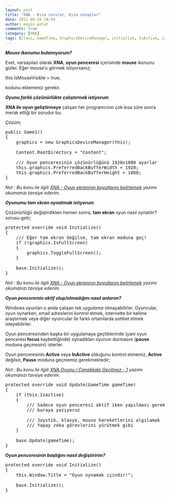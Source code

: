 ```yaml
---
layout: post
title: "XNA - Kısa sorular, Kısa cevaplar"
date: 2011-06-28 10:54
author: engin.polat
comments: true
category: [XNA]
tags: [class, GameTime, GraphicsDeviceManager, initialize, IsActive, isfullscreen, IsMouseVisible, mouse, PreferredBackBufferHeight, PreferredBackBufferWidth, protected, public, ToggleFullScreen, update, void, Window.Title, XNA, xna game studio]
---
```

***Mouse ikonumu bulamıyorum?***

Evet, varsayılan olarak **XNA**, **oyun penceresi** içerisinde **mouse** ikonunu gizler. Eğer mouse’u görmek istiyorsanız;



this.IsMouseVisible = true;</pre>

kodunu eklemeniz gerekir.

***Oyunu farklı çözünürlükte çalıştırmak istiyorum***

**XNA ile oyun geliştirmeye** çalışan her programcının çok kısa süre sonra merak ettiği bir sorudur bu.

*Çözüm;*

<pre class="”brush:csharp”">public Game1()
{
    graphics = new GraphicsDeviceManager(this);

    Content.RootDirectory = "Content";

    /// Oyun penceresinin çözünürlüğünü 1920x1080 ayarlar
    this.graphics.PreferredBackBufferWidth = 1920;
    this.graphics.PreferredBackBufferHeight = 1080;
}</pre>

*Not : Bu konu ile ilgili <a href="/xna-oyun-ekraninin-boyutlarini-belirlemek/" target="_blank" rel="noopener">XNA - Oyun ekranının boyutlarını belirlemek</a> yazımı okumanızı tavsiye ederim.*

***Oyunumu tam ekran oynatmak istiyorum***

Çözünürlüğü değiştirdikten hemen sonra, **tam ekran** oyun nasıl oynatılır? sorusu gelir;

<pre class="”brush:csharp”">protected override void Initialize()
{
    /// Eğer tam ekran değilse, tam ekran moduna geç!
    if (!graphics.IsFullScreen)
    {
        graphics.ToggleFullScreen();
    }

    base.Initialize();
}</pre>

*Not : Bu konu ile ilgili <a href="/xna-oyun-ekraninin-boyutlarini-belirlemek/" target="_blank" rel="noopener">XNA - Oyun ekranının boyutlarını belirlemek</a> yazımı okumanızı tavsiye ederim.*

***Oyun penceremin aktif olup/olmadığını nasıl anlarım?***

Windows oyunları o anda çalışan *tek uygulama* olmayabilirler. Oyuncular, oyun oynarken, email adreslerini kontrol etmek, internette bir kelime araştırmak veya diğer oyuncular ile farklı ortamlarda sohbet etmek isteyebilirler.

Oyun penceresinden başka bir uygulamaya geçtiklerinde (yani oyun penceresi **focus** kaybettiğinde) oynadıkları oyunun durmasını (**pause** moduna geçmesini) isterler.

Oyun penceresinin **Active** veya **InActive** olduğunu kontrol etmemiz, **Active** değilse, **Pause** moduna geçmemiz gerekmektedir;

*Not : Bu konu ile ilgili <a href="/xna-oyunu-canakkale-gecilmez-1/" target="_blank" rel="noopener">XNA Oyunu / Çanakkale Geçilmez - 1</a> yazımı okumanızı tavsiye ederim.*

<pre class="”brush:csharp”">protected override void Update(GameTime gameTime)
{
    if (this.IsActive)
    {
        /// Sadece oyun penceresi aktif iken yapılması gereken işleri
        /// buraya yazıyoruz

        /// Joystik, klavye, mouse hareketlerini algılamak
        /// Yapay zeka görevlerini yürütmek gibi
    }

    base.Update(gameTime);
}</pre>

***Oyun penceresinin başlığını nasıl değiştiririm?***

<pre class="”brush:csharp”">protected override void Initialize()
{
    this.Window.Title = "Oyun oynamak içindir!";

    base.Initialize();
}


